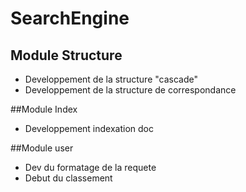 # SearchEngine
## Module Structure
* Developpement de la structure "cascade"
* Developpement de la structure de correspondance

##Module Index
* Developpement indexation doc

##Module user
* Dev du formatage de la requete
* Debut du classement
